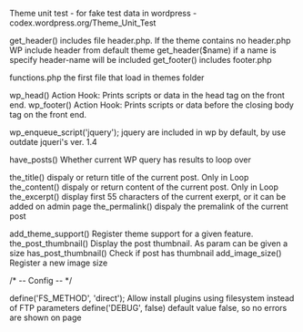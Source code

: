 Theme unit test  - for fake test data in wordpress - codex.wordpress.org/Theme_Unit_Test

get_header()        includes file header.php. If the theme contains no header.php WP include header from default theme
get_header($name)   if a name is specify header-name will be included 
get_footer()        includes footer.php 

functions.php   the first file that load in themes folder


wp_head()       Action Hook: Prints scripts or data in the head tag on the front end.
wp_footer()     Action Hook: Prints scripts or data before the closing body tag on the front end.

wp_enqueue_script('jquery');    jquery are included in wp by default, by use outdate jqueri's ver. 1.4


have_posts()    Whether current WP query has results to loop over
    
the_title()         dispaly or return title of the current post. Only in Loop
the_content()       dispaly or return content of the current post. Only in Loop
the_excerpt()       display first 55 characters of the current exerpt, or it can be added on admin page 
the_permalink()     dispaly the premalink of the current post

add_theme_support()     Register theme support for a given feature. 
the_post_thumbnail()    Display the post thumbnail. As param can be given a size
has_post_thumbnail()    Check if post has thumbnail
add_image_size()        Register a new image size


/* -- Config -- */

define('FS_METHOD', 'direct'); Allow install plugins using filesystem instead of FTP parameters
define('DEBUG', false) default value false, so no errors are shown on page
